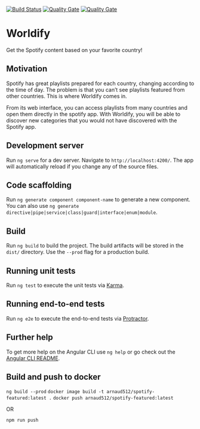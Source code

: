 [![Build Status](https://travis-ci.org/arnaud512/worldify.svg?branch=master)](https://travis-ci.org/arnaud512/worldify)
[![Quality Gate](https://sonarcloud.io/api/project_badges/measure?project=worldify&metric=alert_status)](https://sonarcloud.io/dashboard/index/worldify)
[![Quality Gate](https://sonarcloud.io/api/project_badges/measure?project=worldify&metric=ncloc)](https://sonarcloud.io/dashboard/index/worldify)

# Worldify

Get the Spotify content based on your favorite country!

## Motivation

Spotify has great playlists prepared for each country, changing according to the time of day.
The problem is that you can’t see playlists featured from other countries.
This is where Worldify comes in.

[Screenshot]: https://github.com/arnaud512/worldify/raw/master/src/assets/worldify.png "Worldify"


From its web interface, you can access playlists from many countries and open them directly in the spotify app.
With Worldify, you will be able to discover new categories that you would not have discovered with the Spotify app.

## Development server

Run `ng serve` for a dev server. Navigate to `http://localhost:4200/`. The app will automatically reload if you change any of the source files.

## Code scaffolding

Run `ng generate component component-name` to generate a new component. You can also use `ng generate directive|pipe|service|class|guard|interface|enum|module`.

## Build

Run `ng build` to build the project. The build artifacts will be stored in the `dist/` directory. Use the `--prod` flag for a production build.


## Running unit tests

Run `ng test` to execute the unit tests via [Karma](https://karma-runner.github.io).

## Running end-to-end tests

Run `ng e2e` to execute the end-to-end tests via [Protractor](http://www.protractortest.org/).

## Further help

To get more help on the Angular CLI use `ng help` or go check out the [Angular CLI README](https://github.com/angular/angular-cli/blob/master/README.md).

## Build and push to docker
`ng build --prod`
`docker image build -t arnaud512/spotify-featured:latest .`
`docker push arnaud512/spotify-featured:latest`

OR

`npm run push`
